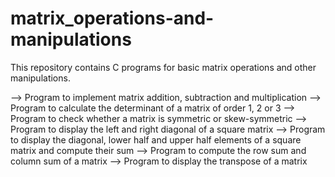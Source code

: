 # matrix_operations-and-manipulations

This repository contains C programs for basic matrix operations and other manipulations.

  --> Program to implement matrix addition, subtraction and multiplication
  --> Program to calculate the determinant of a matrix of order 1, 2 or 3
  --> Program to check whether a matrix is symmetric or skew-symmetric
  --> Program to display the left and right diagonal of a square matrix
  --> Program to display the diagonal, lower half and upper half elements of a square matrix and compute their sum
  --> Program to compute the row sum and column sum of a matrix
  --> Program to display the transpose of a matrix
